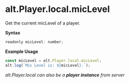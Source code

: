 # alt.Player.local.micLevel

Get the current micLevel of a player.

**Syntax**

```js
readonly micLevel: number;
```

**Example Usage**

```js
const micLevel = alt.Player.local.micLevel;
alt.log(`Mic Level is: ${micLevel}.`);
```

_alt.Player.local can also be a **player instance** from server_
